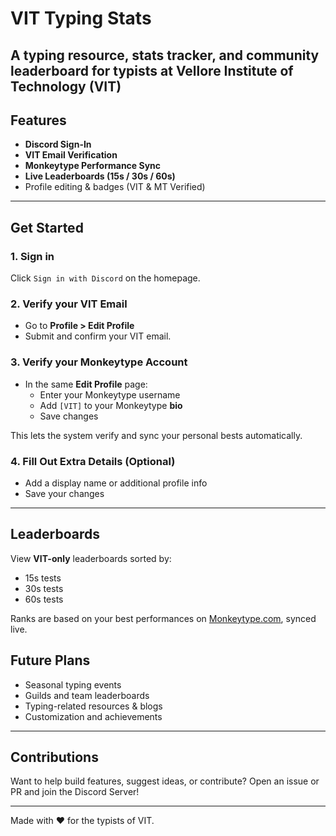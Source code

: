 # VIT Typing Stats

A typing resource, stats tracker, and community leaderboard for typists at **Vellore Institute of Technology (VIT)**
---

## Features

- **Discord Sign-In**
- **VIT Email Verification**
- **Monkeytype Performance Sync**
- **Live Leaderboards (15s / 30s / 60s)**
- Profile editing & badges (VIT & MT Verified)

---

## Get Started

### 1. **Sign in**
Click `Sign in with Discord` on the homepage.

### 2. **Verify your VIT Email**
- Go to **Profile > Edit Profile**
- Submit and confirm your VIT email.

### 3. **Verify your Monkeytype Account**
- In the same **Edit Profile** page:
  - Enter your Monkeytype username
  - Add `[VIT]` to your Monkeytype **bio**
  - Save changes

This lets the system verify and sync your personal bests automatically.

### 4. **Fill Out Extra Details (Optional)**
- Add a display name or additional profile info
- Save your changes

---

## Leaderboards

View **VIT-only** leaderboards sorted by:
- 15s tests
- 30s tests
- 60s tests

Ranks are based on your best performances on [Monkeytype.com](https://monkeytype.com/), synced live.

## Future Plans

- Seasonal typing events
- Guilds and team leaderboards
- Typing-related resources & blogs
- Customization and achievements

---

## Contributions

Want to help build features, suggest ideas, or contribute? Open an issue or PR and join the Discord Server!

---

Made with ❤️ for the typists of VIT.